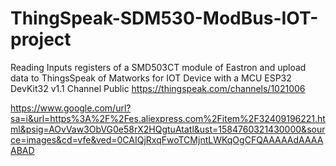 # ThingSpeak-SDM530-ModBus-IOT-project
Reading Inputs registers of a SMD503CT module of Eastron and upload data to ThingsSpeak of Matworks for IOT Device with a MCU ESP32 DevKit32 v1.1
Channel Public
https://thingspeak.com/channels/1021006

https://www.google.com/url?sa=i&url=https%3A%2F%2Fes.aliexpress.com%2Fitem%2F32409196221.html&psig=AOvVaw3ObVG0e58rX2HQgtuAtatl&ust=1584760321430000&source=images&cd=vfe&ved=0CAIQjRxqFwoTCMjntLWKqOgCFQAAAAAdAAAAABAD

